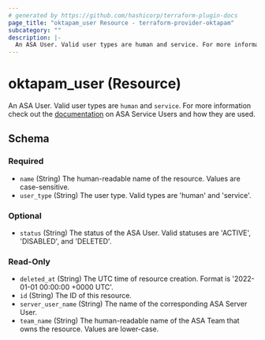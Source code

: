 ```yaml
---
# generated by https://github.com/hashicorp/terraform-plugin-docs
page_title: "oktapam_user Resource - terraform-provider-oktapam"
subcategory: ""
description: |-
  An ASA User. Valid user types are human and service. For more information check out the documentation https://help.okta.com/asa/en-us/Content/Topics/Adv_Server_Access/docs/service-users.htm on ASA Service Users and how they are used.
---
```


# oktapam_user (Resource)

An ASA User. Valid user types are `human` and `service`. For more information check out the [documentation](https://help.okta.com/asa/en-us/Content/Topics/Adv_Server_Access/docs/service-users.htm) on ASA Service Users and how they are used.



<!-- schema generated by tfplugindocs -->
## Schema

### Required

- `name` (String) The human-readable name of the resource. Values are case-sensitive.
- `user_type` (String) The user type. Valid types are 'human' and 'service'.

### Optional

- `status` (String) The status of the ASA User. Valid statuses are 'ACTIVE', 'DISABLED', and 'DELETED'.

### Read-Only

- `deleted_at` (String) The UTC time of resource creation. Format is '2022-01-01 00:00:00 +0000 UTC'.
- `id` (String) The ID of this resource.
- `server_user_name` (String) The name of the corresponding ASA Server User.
- `team_name` (String) The human-readable name of the ASA Team that owns the resource. Values are lower-case.


